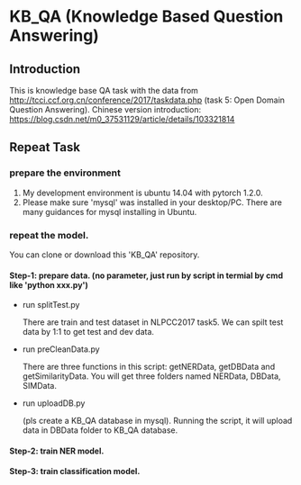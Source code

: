 # KB_QA (Knowledge Based Question Answering)

## Introduction
This is knowledge base QA task with the data from http://tcci.ccf.org.cn/conference/2017/taskdata.php (task 5: Open Domain Question Answering).
Chinese version introduction: https://blog.csdn.net/m0_37531129/article/details/103321814


## Repeat Task

### prepare the environment 
1. My development environment is ubuntu 14.04 with pytorch 1.2.0.
2. Please make sure 'mysql' was installed in your desktop/PC. There are many guidances for mysql installing in Ubuntu.

### repeat the model.
You can clone or download this 'KB_QA' repository.

#### Step-1: prepare data. (no parameter, just run by script in termial by cmd like 'python xxx.py')
- run splitTest.py

    There are train and test dataset in NLPCC2017 task5. We can spilt test data by 1:1 to get test and dev data.
    
- run preCleanData.py 

    There are three functions in this script: getNERData, getDBData and getSimilarityData.
    You will get three folders named NERData, DBData, SIMData.
    
- run uploadDB.py

    (pls create a KB_QA database  in mysql).
    Running the script, it will upload data in DBData folder to KB_QA database.   

#### Step-2: train NER model.

#### Step-3: train classification model.





